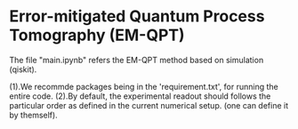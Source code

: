 # Error-mitigated Quantum Process Tomography (EM-QPT)
 The file "main.ipynb" refers the EM-QPT method based on simulation (qiskit).

 (1).We recommde packages being in the 'requirement.txt', for running the entire code.
 (2).By default, the experimental readout should follows the particular order as defined   in the current numerical setup. (one can define it by themself).
